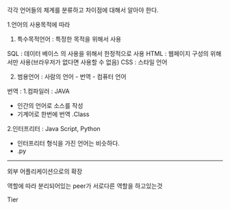 
각각 언어들의 체계를 분류하고 차이점에 대해서 알아야 한다.

1.언어의 사용목적에 따라

1) 특수목적언어 : 특정한 목적을 위해서 사용

SQL : 데이터 베이스 의 사용을 위해서 한정적으로 사용
HTML : 웹페이지 구성의 위해서만 사용(브라우저가 없다면 사용할 수 없음)
CSS : 스타일 언어 


2) 범용언어 : 
사람의 언어 - 번역 - 컴퓨터 언어

번역 : 
1.컴파일러 : JAVA
- 인간의 언어로 소스를 작성
- 기계어로 한번에 번역 .Class

2.인터프리터 :  Java Script, Python
- 인터프리터 형식을 가진 언어는 비슷하다.
- .py

<hr>

외부 어플리케이션으로의 확장

역할에 따라 분리되어있는 peer가 서로다른 역할을 하고있는것

Tier 
